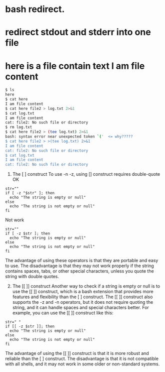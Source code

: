 # bash redirect.
# redirect stdout and stderr into one file
# here is a file contain text I am file content
```bash
$ ls
here
$ cat here
I am file content
$ cat here file2 > log.txt 2>&1
$ cat log.txt
I am file content
cat: file2: No such file or directory
$ rm log.txt
$ cat here file2 > (tee log.txt) 2>&1
bash: syntax error near unexpected token `('  <= why?????
$ cat here file2 > >(tee log.txt) 2>&1
I am file content
cat: file2: No such file or directory
$ cat log.txt
I am file content
cat: file2: No such file or directory
```
1. The [ ] construct
To use -n -z, using [] construct requires double-quote
OK
```
str=""
if [ -z "$str" ]; then
  echo "The string is empty or null"
else
  echo "The string is not empty or null"
fi        
```
Not work
```
str=""
if [ -z $str ]; then
  echo "The string is empty or null"
else
  echo "The string is not empty or null"
fi        
```

The advantage of using these operators is that they are portable and easy to use. The disadvantage is that they may not work properly if the string contains spaces, tabs, or other special characters, unless you quote the string with double quotes.

2. The [[ ]] construct
Another way to check if a string is empty or null is to use the [[ ]] construct, which is a bash extension that provides more features and flexibility than the [ ] construct. The [[ ]] construct also supports the -z and -n operators, but it does not require quoting the string, and it can handle spaces and special characters better. For example, you can use the [[ ]] construct like this:

```
str=" "
if [[ -z $str ]]; then
  echo "The string is empty or null"
else
  echo "The string is not empty or null"
fi        
```
The advantage of using the [[ ]] construct is that it is more robust and reliable than the [ ] construct. The disadvantage is that it is not compatible with all shells, and it may not work in some older or non-standard systems.
